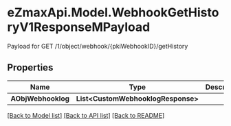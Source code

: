 # eZmaxApi.Model.WebhookGetHistoryV1ResponseMPayload
Payload for GET /1/object/webhook/{pkiWebhookID}/getHistory

## Properties

Name | Type | Description | Notes
------------ | ------------- | ------------- | -------------
**AObjWebhooklog** | **List&lt;CustomWebhooklogResponse&gt;** |  | 

[[Back to Model list]](../README.md#documentation-for-models) [[Back to API list]](../README.md#documentation-for-api-endpoints) [[Back to README]](../README.md)

